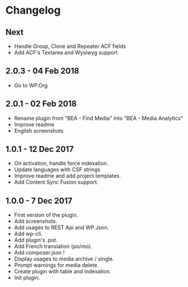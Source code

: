 # Changelog ##

## Next
* Handle Group, Clone and Repeater ACF fields
* Add ACF's Textarea and Wysiwyg support

## 2.0.3 - 04 Feb 2018
* Go to WP.Org

## 2.0.1 - 02 Feb 2018
* Rename plugin from "BEA - Find Media" into "BEA - Media Analytics"
* Improve readme
* English screenshots

## 1.0.1 - 12 Dec 2017
* On activation, handle force indexation.
* Update languages with CSF strings
* Improve readme and add project templates.
* Add Content Sync Fusion support.

## 1.0.0 - 7 Dec 2017
* First version of the plugin.
* Add screenshots.
* Add usages to REST Api and WP Json.
* Add wp-cli.
* Add plugin's .pot.
* Add French translation (po/mo).
* Add composer.json !
* Display usages to media archive / single.
* Prompt warnings for media delete.
* Create plugin with table and indexation.
* Init plugin.
